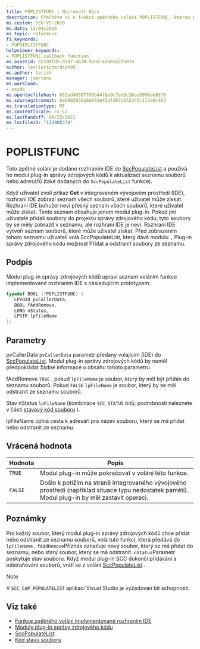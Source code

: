 ```yaml
---
title: POPLISTFUNC | Microsoft Docs
description: Přečtěte si o funkci zpětného volání POPLISTFUNC, kterou používá modul plug-in správy zdrojových kódů k aktualizaci seznamu souborů nebo adresářů.
ms.custom: SEO-VS-2020
ms.date: 11/04/2016
ms.topic: reference
f1_keywords:
- POPDIRLISTFUNC
helpviewer_keywords:
- POPLISTFUNC callback function
ms.assetid: b2199fd5-d707-4628-92dd-e2a01e2f507a
author: leslierichardson95
ms.author: lerich
manager: jmartens
ms.workload:
- vssdk
ms.openlocfilehash: b52ed40397793b44f8a9c7ed9c36aa5996ae0176
ms.sourcegitcommit: bab002936a9a642e45af407d652345c113a9c467
ms.translationtype: MT
ms.contentlocale: cs-CZ
ms.lasthandoff: 06/25/2021
ms.locfileid: "112900379"
---
```

# <a name="poplistfunc"></a>POPLISTFUNC
Toto zpětné volání je dodáno rozhraním IDE do [SccPopulateList](../extensibility/sccpopulatelist-function.md) a používá ho modul plug-in správy zdrojových kódů k aktualizaci seznamu souborů nebo adresářů (také dodaných do `SccPopulateList` funkce).

 Když uživatel zvolí příkaz **Get** v integrovaném vývojovém prostředí (IDE), rozhraní IDE zobrazí seznam všech souborů, které uživatel může získat. Rozhraní IDE bohužel neví přesný seznam všech souborů, které uživatel může získat. Tento seznam obsahuje jenom modul plug-in. Pokud jiní uživatelé přidali soubory do projektu správy zdrojového kódu, tyto soubory by se měly zobrazit v seznamu, ale rozhraní IDE je neví. Rozhraní IDE vytvoří seznam souborů, které může uživatel získat. Před zobrazením tohoto seznamu uživateli volá SccPopulateList, který dává modulu [](../extensibility/sccpopulatelist-function.md) `,` Plug-in správy zdrojového kódu možnost Přidat a odstranit soubory ze seznamu.

## <a name="signature"></a>Podpis
 Modul plug-in správy zdrojových kódů upraví seznam voláním funkce implementované rozhraním IDE s následujícím prototypem:

```cpp
typedef BOOL (*POPLISTFUNC) (
   LPVOID pvCallerData,
   BOOL fAddRemove,
   LONG nStatus,
   LPSTR lpFileName
);
```

## <a name="parameters"></a>Parametry
 pvCallerData `pvCallerData` parametr předaný volajícím (IDE) do [SccPopulateList](../extensibility/sccpopulatelist-function.md). Modul plug-in správy zdrojových kódů by neměl předpokládat žádné informace o obsahu tohoto parametru.

 fAddRemove `TRUE` , pokud `lpFileName` je soubor, který by měl být přidán do seznamu souborů. Pokud `FALSE` `lpFileName` je soubor, který by se měl odstranit ze seznamu souborů.

 Stav nStatus `lpFileName` (kombinace `SCC_STATUS` bitů; podrobnosti naleznete v části [stavový kód souboru](../extensibility/file-status-code-enumerator.md) ).

 lpFileName úplná cesta k adresáři pro název souboru, který se má přidat nebo odstranit ze seznamu.

## <a name="return-value"></a>Vrácená hodnota

|Hodnota|Popis|
|-----------|-----------------|
|`TRUE`|Modul plug-in může pokračovat v volání této funkce.|
|`FALSE`|Došlo k potížím na straně integrovaného vývojového prostředí (například situace typu nedostatek paměti). Modul plug-in by měl zastavit operaci.|

## <a name="remarks"></a>Poznámky
 Pro každý soubor, který modul plug-in správy zdrojových kódů chce přidat nebo odstranit ze seznamu souborů, volá tuto funkci, která předává do `lpFileName` . `fAddRemove`Příznak označuje nový soubor, který se má přidat do seznamu, nebo starý soubor, který se má odstranit. `nStatus`Parametr poskytuje stav souboru. Když modul plug-in SCC dokončí přidávání a odstraňování souborů, vrátí se z volání [SccPopulateList](../extensibility/sccpopulatelist-function.md) .

> [!NOTE]
> V `SCC_CAP_POPULATELIST` aplikaci Visual Studio je vyžadován bit schopností.

## <a name="see-also"></a>Viz také
- [Funkce zpětného volání implementované rozhraním IDE](../extensibility/callback-functions-implemented-by-the-ide.md)
- [Moduly plug-in správy zdrojového kódu](../extensibility/source-control-plug-ins.md)
- [SccPopulateList](../extensibility/sccpopulatelist-function.md)
- [Kód stavu souboru](../extensibility/file-status-code-enumerator.md)
